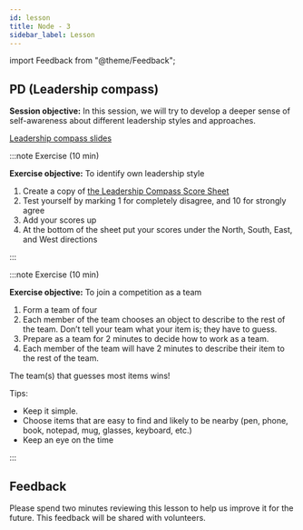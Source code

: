 ```yaml
---
id: lesson
title: Node - 3
sidebar_label: Lesson
---
```


import Feedback from "@theme/Feedback";

## PD (Leadership compass)

**Session objective:** In this session, we will try to develop a deeper sense of self-awareness about different leadership styles and approaches. 

[Leadership compass slides](https://docs.google.com/presentation/d/1c-96oPmGmL6l_n8zYq9-3zJjapkgdR2JrkJKO8rF2tM/edit#slide=id.gc106905e20_2_45)

:::note Exercise (10 min)

**Exercise objective:** To identify own leadership style 

1. Create a copy of [the Leadership Compass Score Sheet](https://docs.google.com/document/d/18-40VW24dcUemUUoeG3KYLn5t_vqcutvHDh1eIHOKCk/edit)
2. Test yourself by marking 1 for completely disagree, and 10 for strongly agree
3. Add your scores up
4. At the bottom of the sheet put your scores under the North, South, East, and West directions

:::

:::note Exercise (10 min)

**Exercise objective:** To join a competition as a team

1. Form a team of four
2. Each member of the team chooses an object to describe to the rest of the team. Don’t tell your team what your item is; they have to guess.
3. Prepare as a team for 2 minutes to decide how to work as a team.
4. Each member of the team will have 2 minutes to describe their item to the rest of the team.

The team(s) that guesses most items wins!

Tips:
- Keep it simple.
- Choose items that are easy to find and likely to be nearby (pen, phone, book, notepad, mug, glasses, keyboard, etc.) 
- Keep an eye on the time 

:::
## Feedback

Please spend two minutes reviewing this lesson to help us improve it for the future. This feedback will be shared with volunteers.

<Feedback module="Node" week="Week 3" />
